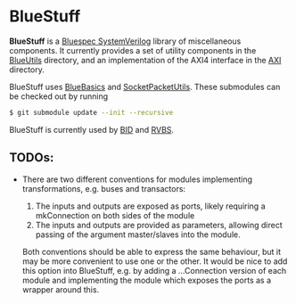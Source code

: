 # BlueStuff

**BlueStuff** is a [Bluespec SystemVerilog](http://wiki.bluespec.com/bluespec-systemverilog-and-compiler) library of miscellaneous components. It currently provides a set of utility components in the [BlueUtils](BlueUtils) directory, and an implementation of the AXI4 interface in the [AXI](AXI) directory.

BlueStuff uses [BlueBasics](https://github.com/CTSRD-CHERI/BlueBasics) and [SocketPacketUtils](https://github.com/CTSRD-CHERI/SocketPacketUtils). These submodules can be checked out by running
```sh
$ git submodule update --init --recursive
```

BlueStuff is currently used by [BID](https://github.com/CTSRD-CHERI/BID.git) and [RVBS](https://github.com/CTSRD-CHERI/RVBS.git).

## TODOs:

- There are two different conventions for modules implementing transformations, e.g. buses and transactors:
  1. The inputs and outputs are exposed as ports, likely requiring a mkConnection on both sides of the module
  2. The inputs and outputs are provided as parameters, allowing direct passing of the argument master/slaves into the module.

  Both conventions should be able to express the same behaviour, but it may be more convenient to use one or the other. It would be nice to add this option into BlueStuff, e.g. by adding a ...Connection version of each module and implementing the module which exposes the ports as a wrapper around this.
